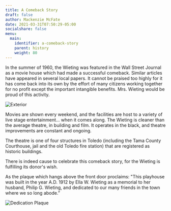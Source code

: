 ```yaml
---
title: A Comeback Story
draft: false
author: Mackenzie McFate
date: 2021-03-31T07:50:29-05:00
socialshare: false
menu:
  main:
    identifier: a-comeback-story
    parent: history
    weight: 80
---
```

In the summer of 1960, the Wieting was featured in the Wall Street Journal as a movie house which had made a successful comeback. Similar articles have appeared in several local papers. It cannot be praised too highly for it has come back into its own by the effort of many citizens working together for no profit except the important intangible benefits. Mrs. Wieting would be proud of this activity.

![Exterior](/img/_history_Wieting-Th-Exterior-bw.jpg)

Movies are shown every weekend, and the facilities are host to a variety of live stage entertainment... when it comes along. The Wieting is cleaner than the average theatre, in building and film. It operates in the black, and theatre improvements are constant and ongoing.

The theatre is one of four structures in Toledo (including the Tama County Courthouse, jail and the old Toledo fire station) that are registered as historic buildings.

 There is indeed cause to celebrate this comeback story, for the Wieting is fulfilling its donor's wish.

As the plaque which hangs above the front door proclaims: "This playhouse was built in the year A.D. 1912 by Ella W. Wieting as a memorial to her husband, Philip G. Wieting, and dedicated to our many friends in the town where we so long abode.”

![Dedication Plaque](/img/_history_Dedication-Plaque-small.jpg)
